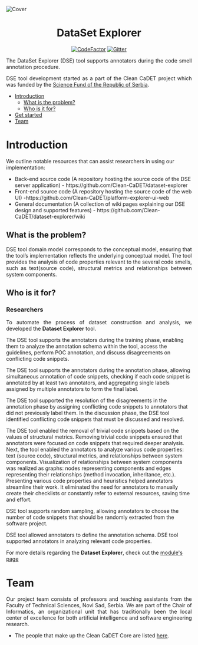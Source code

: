 <p align="center">
  
  ![Cover](https://raw.githubusercontent.com/wiki/Clean-CaDET/platform/images/overview/cover.jpg)
  
</p>

<h1 align="center">DataSet Explorer</h1>
<div align="center">

  [![CodeFactor](https://www.codefactor.io/repository/github/clean-cadet/dataset-explorer/badge)](https://www.codefactor.io/repository/github/clean-cadet/dataset-explorer)
  [![Gitter](https://badges.gitter.im/Clean-CaDET/community.svg)](https://gitter.im/Clean-CaDET/community?utm_source=badge&utm_medium=badge&utm_campaign=pr-badge)

</div>

<p align="justify">
  The DataSet Explorer (DSE) tool supports annotators during the code smell annotation procedure.
  </p>
<p align="justify">
  DSE tool development started as a part of the Clean CaDET project which was funded by the <a href="http://fondzanauku.gov.rs/?lang=en">Science Fund of the Republic of Serbia</a>.
</p>

- [Introduction](#introduction)
  - [What is the problem?](#what-is-the-problem)
  - [Who is it for?](#who-is-it-for)
- [Get started](https://github.com/Clean-CaDET/dataset-explorer/blob/master/SETUP.md)
- [Team](#team)

# Introduction

We outline notable resources that can assist researchers in using our implementation:
<ul>
  <li>Back-end source code (A repository hosting the source code of the DSE server application) -	https://github.com/Clean-CaDET/dataset-explorer </li>
  <li>Front-end source code	(A repository hosting the source code of the web UI) -https://github.com/Clean-CaDET/platform-explorer-ui-web </li>
  <li>General documentation	(A collection of wiki pages explaining our DSE design and supported features) -	https://github.com/Clean-CaDET/dataset-explorer/wiki </li>
</ul>



## What is the problem?
<p align="justify">
  DSE tool domain model corresponds to the conceptual model, ensuring that the tool’s implementation reflects the underlying conceptual model. The tool provides the analysis of code properties relevant to the several code smells, such as text(source code), structural metrics and relationships between system components.
</p>
<p align="justify">
  
</p>

## Who is it for?

### Researchers
<p align="justify">
To automate the process of dataset construction and analysis, we developed the <b>Dataset Explorer</b> tool.

The DSE tool supports the annotators during the training phase, enabling them to analyze the annotation schema within the tool, access the guidelines, perform POC annotation, and discuss disagreements on conflicting code snippets.

The DSE tool supports the annotators during the annotation phase, allowing simultaneous annotation of code snippets, checking if each code snippet is annotated by at least two annotators, and aggregating single labels assigned by multiple annotators to form the final label.

The DSE tool supported the resolution of the disagreements in the annotation phase by assigning conflicting code snippets to annotators that did not previously label them. In the discussion phase, the DSE tool identified conflicting code snippets that must be discussed and resolved.

The DSE tool enabled the removal of trivial code snippets based on the values of structural metrics. Removing trivial code snippets ensured that annotators were focused on code snippets that required deeper analysis. Next, the tool enabled the annotators to analyze various code properties: text (source code), structural metrics, and relationships between system components. Visualization of relationships between system components was realized as graphs: nodes representing components and edges representing their relationships (method invocation, inheritance, etc.). Presenting various code properties and heuristics helped annotators streamline their work. It eliminated the need for annotators to manually create their checklists or constantly refer to external resources, saving time and effort. 

DSE tool supports random sampling, allowing annotators to choose the number of code snippets that should be randomly extracted from the software project.

DSE tool allowed annotators to define the annotation schema. DSE tool supported annotators in analyzing relevant code properties.

For more details regarding the <b>Dataset Explorer</b>, check out the <a href="https://github.com/Clean-CaDET/platform/wiki/Module-Dataset-Explorer" target="_blank">module's page</a>
</p>

# Team
<p align="justify">
  Our project team consists of professors and teaching assistants from the Faculty of Technical Sciences, Novi Sad, Serbia. We are part of the Chair of Informatics, an organizational unit that has traditionally been the local center of excellence for both artificial intelligence and software engineering research.
</p>

- The people that make up the Clean CaDET Core are listed [here](https://clean-cadet.github.io/about/).
